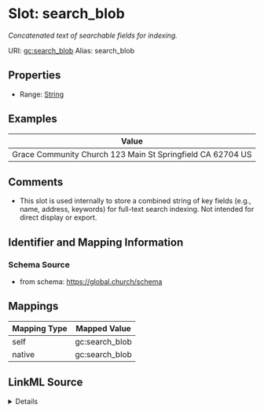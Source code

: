 

# Slot: search_blob 


_Concatenated text of searchable fields for indexing._





URI: [gc:search_blob](https://global.church/schema/search_blob)
Alias: search_blob

<!-- no inheritance hierarchy -->







## Properties

* Range: [String](String.md)





## Examples

| Value |
| --- |
| Grace Community Church 123 Main St Springfield CA 62704 US |

## Comments

* This slot is used internally to store a combined string of key fields
(e.g., name, address, keywords) for full-text search indexing.
Not intended for direct display or export.


## Identifier and Mapping Information






### Schema Source


* from schema: https://global.church/schema




## Mappings

| Mapping Type | Mapped Value |
| ---  | ---  |
| self | gc:search_blob |
| native | gc:search_blob |




## LinkML Source

<details>
```yaml
name: search_blob
description: Concatenated text of searchable fields for indexing.
comments:
- 'This slot is used internally to store a combined string of key fields

  (e.g., name, address, keywords) for full-text search indexing.

  Not intended for direct display or export.

  '
examples:
- value: Grace Community Church 123 Main St Springfield CA 62704 US
  description: Combined fields for search.
in_subset:
- internal
from_schema: https://global.church/schema
rank: 1000
alias: search_blob
range: string

```
</details>